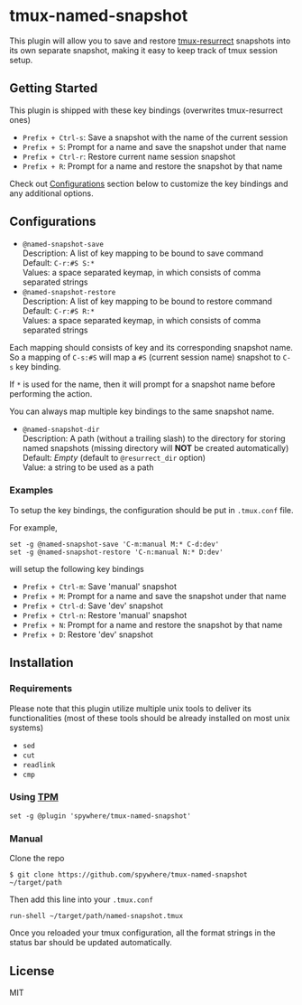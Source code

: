# tmux-named-snapshot

This plugin will allow you to save and restore
[tmux-resurrect](https://github.com/tmux-plugins/tmux-resurrect) snapshots
into its own separate snapshot, making it easy to keep track of tmux session setup.

## Getting Started

This plugin is shipped with these key bindings (overwrites tmux-resurrect ones)

- `Prefix + Ctrl-s`: Save a snapshot with the name of the current session
- `Prefix + S`: Prompt for a name and save the snapshot under that name
- `Prefix + Ctrl-r`: Restore current name session snapshot
- `Prefix + R`: Prompt for a name and restore the snapshot by that name

Check out [Configurations](#configurations) section below to customize the
key bindings and any additional options.

## Configurations

- `@named-snapshot-save`  
Description: A list of key mapping to be bound to save command  
Default: `C-r:#S S:*`  
Values: a space separated keymap, in which consists of comma separated strings
- `@named-snapshot-restore`  
Description: A list of key mapping to be bound to restore command  
Default: `C-r:#S R:*`  
Values: a space separated keymap, in which consists of comma separated strings

Each mapping should consists of key and its corresponding snapshot name. So
a mapping of `C-s:#S` will map a `#S` (current session name) snapshot to `C-s`
key binding.

If `*` is used for the name, then it will prompt for a snapshot name before
performing the action.

You can always map multiple key bindings to the same snapshot name.

- `@named-snapshot-dir`  
Description: A path (without a trailing slash) to the directory for storing
named snapshots (missing directory will **NOT** be created automatically)  
Default: _Empty_ (default to `@resurrect_dir` option)  
Value: a string to be used as a path

### Examples

To setup the key bindings, the configuration should be put in `.tmux.conf`
file.

For example,

```
set -g @named-snapshot-save 'C-m:manual M:* C-d:dev'
set -g @named-snapshot-restore 'C-n:manual N:* D:dev'
```

will setup the following key bindings

- `Prefix + Ctrl-m`: Save 'manual' snapshot
- `Prefix + M`: Prompt for a name and save the snapshot under that name
- `Prefix + Ctrl-d`: Save 'dev' snapshot
- `Prefix + Ctrl-n`: Restore 'manual' snapshot
- `Prefix + N`: Prompt for a name and restore the snapshot by that name
- `Prefix + D`: Restore 'dev' snapshot

## Installation

### Requirements

Please note that this plugin utilize multiple unix tools to deliver its
functionalities (most of these tools should be already installed on most unix systems)

- `sed`
- `cut`
- `readlink`
- `cmp`

### Using [TPM](https://github.com/tmux-plugins/tpm)

```
set -g @plugin 'spywhere/tmux-named-snapshot'
```

### Manual

Clone the repo

```
$ git clone https://github.com/spywhere/tmux-named-snapshot ~/target/path
```

Then add this line into your `.tmux.conf`

```
run-shell ~/target/path/named-snapshot.tmux
```

Once you reloaded your tmux configuration, all the format strings in the status
bar should be updated automatically.

## License

MIT
